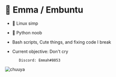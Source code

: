# 💖 Emma / Embuntu
- 🌵 Linux simp
- 🦄 Python noob
- Bash scripts, Cute things, and fixing code I break 
- Current objective: Don't cry

         Discord: Emmah#8053

![chuuya](https://picsvg.com/svg/in9PLV01.svg)
<!---
Embuntu/Embuntu is a ✨ special ✨ repository because its `README.md` (this file) appears on your GitHub profile.
You can click the Preview link to take a look at your changes.
--->
